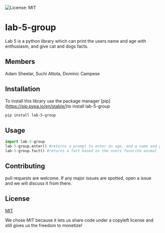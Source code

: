 ![License: MIT](https://img.shields.io/badge/License-MIT-yellow.svg)


# lab-5-group
Lab 5 is a python library which can print the users name and age with enthusiasm, and give cat and dogs facts. 

## Members
Adam Sheelar, Suchi Attota, Dominic Campese

## Installation
To install this library use the package manager [pip] (https://pip.pypa.io/en/stable/)to install lab-5-group
```bash
pip install lab-5-group
```
## Usage 
```python
import lab-5-group
lab-5-group.enter() #returns a prompt to enter an age, and a name and greets the user 
lab-5-group.fact() #returns a fact based on the users favorite animal
```
## Contributing
pull requests are welcome. If any major issues are spotted, open a issue and we will discuss it from there.

## License
[MIT](https://choosealicense.com/licenses/mit/)

We chose MIT because it lets us share code under a copyleft license and still gives us the freedom to monetize!
